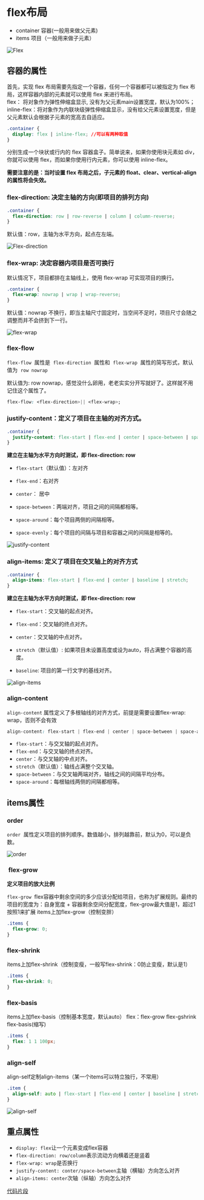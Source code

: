 # flex布局
*   container 容器(一般用来做父元素)
*   items 项目（一般用来做子元素）

![Flex](./img/Flex.png)

## 容器的属性

首先，实现 flex 布局需要先指定一个容器，任何一个容器都可以被指定为 flex 布局，这样容器内部的元素就可以使用 flex 来进行布局。\
flex： 将对象作为弹性伸缩盒显示, 没有为父元素main设置宽度，默认为100%；\
inline-flex：将对象作为内联块级弹性伸缩盒显示，没有给父元素设置宽度，但是父元素默认会根据子元素的宽高去自适应。

```css
.container {
  display: flex | inline-flex; //可以有两种取值
}
```

分别生成一个块状或行内的 flex 容器盒子。简单说来，如果你使用块元素如 div，你就可以使用 flex，而如果你使用行内元素，你可以使用 inline-flex。

**需要注意的是：当时设置 flex 布局之后，子元素的 float、clear、vertical-align 的属性将会失效。**

### flex-direction: 决定主轴的方向(即项目的排列方向)

```css
.container {
  flex-direction: row | row-reverse | column | column-reverse;
}
```

默认值：row，主轴为水平方向，起点在左端。

![Flex-direction](./img/flex-direction.png)

### flex-wrap: 决定容器内项目是否可换行

默认情况下，项目都排在主轴线上，使用 flex-wrap 可实现项目的换行。

```css
.container {
  flex-wrap: nowrap | wrap | wrap-reverse;
}
```

默认值：nowrap 不换行，即当主轴尺寸固定时，当空间不足时，项目尺寸会随之调整而并不会挤到下一行。

![flex-wrap](./img/flex-wrap.png)

### flex-flow

`flex-flow`  属性是  `flex-direction`  属性和  `flex-wrap`  属性的简写形式，默认值为  `row nowrap`

默认值为: row nowrap，感觉没什么卵用，老老实实分开写就好了。这样就不用记住这个属性了。

```css
flex-flow: <flex-direction>|| <flex-wrap>;
```

### justify-content：定义了项目在主轴的对齐方式。

```css
.container {
  justify-content: flex-start | flex-end | center | space-between | space-around;
}
```

**建立在主轴为水平方向时测试，即 flex-direction: row**
*   `flex-start`（默认值）：左对齐

*   `flex-end`：右对齐

*   `center`： 居中

*   `space-between`：两端对齐，项目之间的间隔都相等。
*    `space-around`：每个项目两侧的间隔相等。

*   `space-evenly`：每个项目的间隔与项目和容器之间的间隔是相等的。

![justify-content](./img/justify-content.png)

### align-items: 定义了项目在交叉轴上的对齐方式

```css
.container {
  align-items: flex-start | flex-end | center | baseline | stretch;
}
```

**建立在主轴为水平方向时测试，即 flex-direction: row**
*   `flex-start`：交叉轴的起点对齐。
*   `flex-end`：交叉轴的终点对齐。
*   `center`：交叉轴的中点对齐。

*   `stretch`（默认值）: 如果项目未设置高度或设为auto，将占满整个容器的高度。
*   `baseline`: 项目的第一行文字的基线对齐。

![align-items](./img/align-items.png)

### align-content

`align-content` 属性定义了多根轴线的对齐方式，前提是需要设置flex-wrap: wrap，否则不会有效

```css
align-content: flex-start | flex-end | center | space-between | space-around | stretch;
```

*   `flex-start`：与交叉轴的起点对齐。
*   `flex-end`：与交叉轴的终点对齐。
*   `center`：与交叉轴的中点对齐。
*   `stretch`（默认值）：轴线占满整个交叉轴。
*   `space-between`：与交叉轴两端对齐，轴线之间的间隔平均分布。
*   `space-around`：每根轴线两侧的间隔都相等。

## items属性

### order

`order`  属性定义项目的排列顺序。数值越小，排列越靠前，默认为0，可以是负数。

![order](./img/order.png)

###  flex-grow

**定义项目的放大比例**

`flex-grow`  flex容器中剩余空间的多少应该分配给项目，也称为扩展规则。最终的项目的宽度为：自身宽度 + 容器剩余空间分配宽度，flex-grow最大值是1，超过1按照1来扩展
items上加flex-grow（控制变胖）

```css
.items {
  flex-grow: 0;
}
```

### flex-shrink

items上加flex-shrink（控制变瘦，一般写flex-shrink：0防止变瘦，默认是1）

```css
.items {
  flex-shrink: 0;
}
```

### flex-basis

items上加flex-basis（控制基本宽度，默认auto） flex：flex-grow flex-gshrink flex-basis(缩写)

```css
.items {
  flex: 1 1 100px;
}
```

### align-self

align-self定制align-items（某一个items可以特立独行，不常用）

```css
.item {
  align-self: auto | flex-start | flex-end | center | baseline | stretch;
}
```

![align-self](./img/align-self.png)

## 重点属性

*   `display: flex`让一个元素变成flex容器
*   `flex-direction: row/column`表示流动方向横着还是竖着
*   `flex-wrap: wrap`是否换行
*   `justify-content: conter/space-between`主轴（横轴）方向怎么对齐
*   `align-items: center`次轴（纵轴）方向怎么对齐

[代码片段](https://code.juejin.cn/pen/7140893739521671179)
